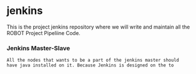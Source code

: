 # jenkins

This is the project jenkins repository where we will write and maintain all the ROBOT Project Pipeliine Code.


### Jenkins Master-Slave

```
All the nodes that wants to be a part of the jenkins master should have java installed on it. Because Jenkins is designed on the to